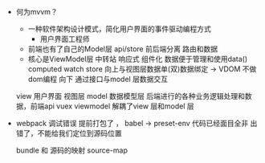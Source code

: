 - 何为mvvm？
    - 一种软件架构设计模式，简化用户界面的事件驱动编程方式
        - 用户界面工程师
    - 前端也有了自己的Model层 api/store
        前后端分离 路由和数据
    - 核心是ViewModel层  中转站 
        响应式 组件化
        数据便于管理和使用data() computed watch store
        向上与视图层数据单(双)数据绑定 -> VDOM 不做dom编程 
        向下 通过接口与model 层数据交互 

    view 用户界面 视图层
    model 数据模型层 后端进行的各种业务逻辑处理和数据，前端api vuex
    viewmodel 解耦了view 层和model 层 

- webpack 调试错误
    提前打包了 ， babel -> preset-env 代码已经面目全非
    出错了，不能给我们定位到源码位置

    bundle 和 源码的映射 source-map 